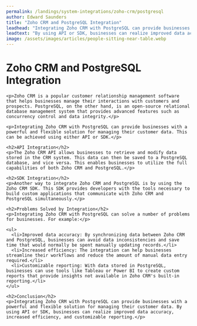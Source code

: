 ```yaml
---
permalink: /landings/system-integrations/zoho-crm/postgresql
author: Edward Saunders
title: "Zoho CRM and PostgreSQL Integration"
leadhead: "Integrating Zoho CRM with PostgreSQL can provide businesses with a powerful and flexible solution for managing their customer data"
leadtext: "By using API or SDK, businesses can realize improved data accuracy, increased efficiency, and customizable reporting."
image: /assets/images/articles/people-sitting-near-table.webp
---
```

<div class="arttext">    <h1>Zoho CRM and PostgreSQL Integration</h1>

    <p>Zoho CRM is a popular customer relationship management software that helps businesses manage their interactions with customers and prospects. PostgreSQL, on the other hand, is an open-source relational database management system that provides advanced features such as concurrency control and data integrity.</p>

    <p>Integrating Zoho CRM with PostgreSQL can provide businesses with a powerful and flexible solution for managing their customer data. This can be achieved using either API or SDK.</p>

    <h2>API Integration</h2>
    <p>The Zoho CRM API allows businesses to retrieve and modify data stored in the CRM system. This data can then be saved to a PostgreSQL database, and vice versa. This enables businesses to utilize the full capabilities of both Zoho CRM and PostgreSQL.</p>

    <h2>SDK Integration</h2>
    <p>Another way to integrate Zoho CRM and PostgreSQL is by using the Zoho CRM SDK. This SDK provides developers with the tools necessary to build custom applications that communicate with Zoho CRM and PostgreSQL simultaneously.</p>

    <h2>Problems Solved by Integration</h2>
    <p>Integrating Zoho CRM with PostgreSQL can solve a number of problems for businesses. For example:</p>

    <ul>
      <li>Improved data accuracy: By synchronizing data between Zoho CRM and PostgreSQL, businesses can avoid data inconsistencies and save time that would normally be spent manually updating records.</li>
      <li>Increased efficiency: The integration can help businesses streamline their workflows and reduce the amount of manual data entry required.</li>
      <li>Customizable reporting: With data stored in PostgreSQL, businesses can use tools like Tableau or Power BI to create custom reports that provide insights not available in Zoho CRM's built-in reporting.</li>
    </ul>

    <h2>Conclusion</h2>
    <p>Integrating Zoho CRM with PostgreSQL can provide businesses with a powerful and flexible solution for managing their customer data. By using API or SDK, businesses can realize improved data accuracy, increased efficiency, and customizable reporting.</p>
</div>